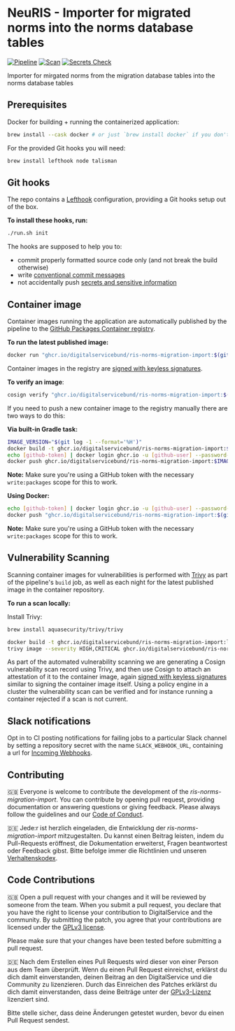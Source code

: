 # NeuRIS - Importer for migrated norms into the norms database tables

[![Pipeline](https://github.com/digitalservicebund/ris-norms-migration-import/actions/workflows/pipeline.yml/badge.svg)](https://github.com/digitalservicebund/ris-norms-migration-import/actions/workflows/pipeline.yml)
[![Scan](https://github.com/digitalservicebund/ris-norms-migration-import/actions/workflows/scan.yml/badge.svg)](https://github.com/digitalservicebund/ris-norms-migration-import/actions/workflows/scan.yml)
[![Secrets Check](https://github.com/digitalservicebund/ris-norms-migration-import/actions/workflows/secrets-check.yml/badge.svg)](https://github.com/digitalservicebund/ris-norms-migration-import/actions/workflows/secrets-check.yml)

Importer for mirgated norms from the migration database tables into the norms database tables

## Prerequisites

Docker for building + running the containerized application:

```bash
brew install --cask docker # or just `brew install docker` if you don't want the Desktop app
```

For the provided Git hooks you will need:

```bash
brew install lefthook node talisman
```

## Git hooks

The repo contains a [Lefthook](https://github.com/evilmartians/lefthook/blob/master/docs/full_guide.md) configuration,
providing a Git hooks setup out of the box.

**To install these hooks, run:**

```bash
./run.sh init
```

The hooks are supposed to help you to:

- commit properly formatted source code only (and not break the build otherwise)
- write [conventional commit messages](https://chris.beams.io/posts/git-commit/)
- not accidentally push [secrets and sensitive information](https://thoughtworks.github.io/talisman/)

## Container image

Container images running the application are automatically published by the pipeline to
the [GitHub Packages Container registry](https://docs.github.com/en/packages/working-with-a-github-packages-registry/working-with-the-container-registry).

**To run the latest published image:**

```bash
docker run "ghcr.io/digitalservicebund/ris-norms-migration-import:$(git log -1 origin/main --format='%H')"
```

Container images in the registry are [signed with keyless signatures](https://github.com/sigstore/cosign/blob/main/KEYLESS.md).

**To verify an image**:

```bash
cosign verify "ghcr.io/digitalservicebund/ris-norms-migration-import:$(git log -1 origin/main --format='%H')" --certificate-identity="https://github.com/digitalservicebund/ris-norms-migration-import/.github/workflows/pipeline.yml@refs/heads/main" --certificate-oidc-issuer="https://token.actions.githubusercontent.com"
```

If you need to push a new container image to the registry manually there are two ways to do this:

**Via built-in Gradle task:**

```bash
IMAGE_VERSION="$(git log -1 --format='%H')"
docker build -t ghcr.io/digitalservicebund/ris-norms-migration-import:$IMAGE_VERSION .
echo [github-token] | docker login ghcr.io -u [github-user] --password-stdin
docker push ghcr.io/digitalservicebund/ris-norms-migration-import:$IMAGE_VERSION
```

**Note:** Make sure you're using a GitHub token with the necessary `write:packages` scope for this to work.

**Using Docker:**

```bash
echo [github-token] | docker login ghcr.io -u [github-user] --password-stdin
docker push "ghcr.io/digitalservicebund/ris-norms-migration-import:$(git log -1 --format='%H')"
```

**Note:** Make sure you're using a GitHub token with the necessary `write:packages` scope for this to work.

## Vulnerability Scanning

Scanning container images for vulnerabilities is performed with [Trivy](https://github.com/aquasecurity/trivy)
as part of the pipeline's `build` job, as well as each night for the latest published image in the container
repository.

**To run a scan locally:**

Install Trivy:

```bash
brew install aquasecurity/trivy/trivy
```

```bash
docker build -t ghcr.io/digitalservicebund/ris-norms-migration-import:latest .
trivy image --severity HIGH,CRITICAL ghcr.io/digitalservicebund/ris-norms-migration-import:latest
```

As part of the automated vulnerability scanning we are generating a Cosign vulnerability scan record using Trivy,
and then use Cosign to attach an attestation of it to the container image, again
[signed with keyless signatures](https://github.com/sigstore/cosign/blob/main/KEYLESS.md) similar to signing the
container image itself. Using a policy engine in a cluster the vulnerability scan can be verified and for instance
running a container rejected if a scan is not current.

## Slack notifications

Opt in to CI posting notifications for failing jobs to a particular Slack channel by setting a repository secret
with the name `SLACK_WEBHOOK_URL`, containing a url for [Incoming Webhooks](https://api.slack.com/messaging/webhooks).

## Contributing

🇬🇧
Everyone is welcome to contribute the development of the _ris-norms-migration-import_. You can contribute by opening pull request,
providing documentation or answering questions or giving feedback. Please always follow the guidelines and our
[Code of Conduct](CODE_OF_CONDUCT.md).

🇩🇪
Jede:r ist herzlich eingeladen, die Entwicklung der _ris-norms-migration-import_ mitzugestalten. Du kannst einen Beitrag leisten,
indem du Pull-Requests eröffnest, die Dokumentation erweiterst, Fragen beantwortest oder Feedback gibst.
Bitte befolge immer die Richtlinien und unseren [Verhaltenskodex](CODE_OF_CONDUCT_DE.md).

## Code Contributions

🇬🇧
Open a pull request with your changes and it will be reviewed by someone from the team. When you submit a pull request, you declare that you have the right to license your contribution to DigitalService and the community. By submitting the patch, you agree that your contributions are licensed under the [GPLv3 license](./LICENSE).

Please make sure that your changes have been tested before submitting a pull request.

🇩🇪
Nach dem Erstellen eines Pull Requests wird dieser von einer Person aus dem Team überprüft. Wenn du einen Pull Request einreichst, erklärst du dich damit einverstanden, deinen Beitrag an den DigitalService und die Community zu lizenzieren. Durch das Einreichen des Patches erklärst du dich damit einverstanden, dass deine Beiträge unter der [GPLv3-Lizenz](./LICENSE) lizenziert sind.

Bitte stelle sicher, dass deine Änderungen getestet wurden, bevor du einen Pull Request sendest.

